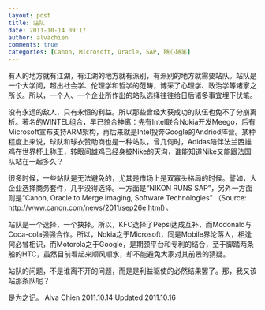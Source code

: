 ```yaml
---
layout: post
title: 站队
date: 2011-10-14 09:17
author: alvachien
comments: true
categories: [Canon, Microsoft, Oracle, SAP, 随心随笔]
---
```

有人的地方就有江湖，有江湖的地方就有派别，有派别的地方就需要站队。站队是一个大学问，超出社会学、伦理学和哲学的范畴，博采了心理学、政治学等诸家之所长。所以，一个人、一个企业所作出的站队选择往往给日后诸多事宜埋下伏笔。

没有永远的敌人，只有永恒的利益。所以那些曾经大获成功的队伍也免不了分崩离析。著名的WINTEL组合，早已貌合神离：先有Intel联合Nokia开发Meego，后有Microsoft宣布支持ARM架构，再后来就是Intel投奔Google的Andriod阵营。某种程度上来说，球队和球衣赞助商也是一种站队，曾几何时，Adidas陪伴法兰西雄鸡在世界杯上称王，转眼间雄鸡已经身披Nike的天沟，谁能知道Nike又能跟法国队站在一起多久？

很多时候，一些站队是无法避免的，尤其是市场上是双寡头格局的时候。譬如，大企业选择商务套件，几乎没得选择。一方面是“NIKON RUNS SAP”，另外一方面则是“Canon, Oracle to Merge Imaging, Software Technologies” （Source: <a title="Canon and Oracle" href="http://www.canon.com/news/2011/sep26e.html" target="_blank">http://www.canon.com/news/2011/sep26e.html</a>）。

站队是一个选择，一个抉择。所以，KFC选择了Pepsi达成互补，而Mcdonald与Coca-cola强强合作。所以，Nokia之于Microsoft，同是Mobile界沦落人，相逢何必曾相识，而Motorola之于Google，是期颐平台和专利的结合，至于脚踏两条船的HTC，虽然目前看起来顺风顺水，却不能避免大家对其前景的猜疑。

站队的问题，不是谁离不开的问题，而是是利益驱使的必然结果罢了。那，我又该站那条队呢？

是为之记。
Alva Chien
2011.10.14
Updated 2011.10.16
